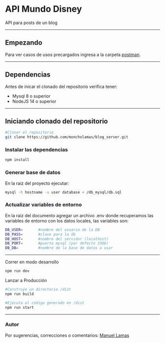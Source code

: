 # API Mundo Disney

API para posts de un blog

___


## Empezando

Para ver casos de usos precargados ingresa a la carpeta [postman](https://github.com/moncholamas/blog_server/tree/master/postman).

___

## Dependencias
Antes de inicar el clonado del repositorio verifica tener:

- Mysql 8 o superior
- NodeJS 14 o superior


***


## Iniciando clonado del repositorio
```sh
#Clonar el repositorio 
git clone https://github.com/moncholamas/blog_server.git

```

### Instalar las dependencias
```sh
npm install
```

### Generar base de datos
En la raiz del proyecto ejecutar:
```sh
mysql -h hostname -u user database < /db_mysql/db.sql

```

### Actualizar variables de entorno
En la raiz del documento agregar un archivo .env donde recuperamos las variables de entorno con los datos locales, las variables son:

```sh
DB_USER=       #nombre del usuario de la DB
DB_PASS=       #clave para la db
DB_HOST=       #nombre del servidor (localhost)
DB_PORT=       #puerto mysql (por defecto 3306)
DB_DB=         #nombre de la base de datos a usar
```

___




Correr en modo desarrollo

```sh
npm run dev
```

Lanzar a Producción

```sh
#Construye un directorio /dist
npm run build 

#Ejecuta el código generado en /dist
npm run start
```

___



### Autor
Por sugerencias, correcciones o comentarios: 
[Manuel Lamas](https://github.com/moncholamas/)